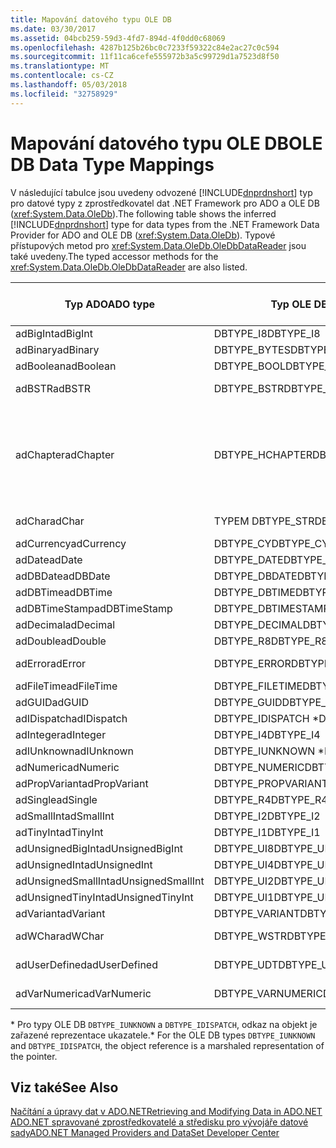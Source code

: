 ```yaml
---
title: Mapování datového typu OLE DB
ms.date: 03/30/2017
ms.assetid: 04bcb259-59d3-4fd7-894d-4f0dd0c68069
ms.openlocfilehash: 4287b125b26bc0c7233f59322c84e2ac27c0c594
ms.sourcegitcommit: 11f11ca6cefe555972b3a5c99729d1a7523d8f50
ms.translationtype: MT
ms.contentlocale: cs-CZ
ms.lasthandoff: 05/03/2018
ms.locfileid: "32758929"
---
```

# <a name="ole-db-data-type-mappings"></a><span data-ttu-id="c5b76-102">Mapování datového typu OLE DB</span><span class="sxs-lookup"><span data-stu-id="c5b76-102">OLE DB Data Type Mappings</span></span>
<span data-ttu-id="c5b76-103">V následující tabulce jsou uvedeny odvozené [!INCLUDE[dnprdnshort](../../../../includes/dnprdnshort-md.md)] typ pro datové typy z zprostředkovatel dat .NET Framework pro ADO a OLE DB (<xref:System.Data.OleDb>).</span><span class="sxs-lookup"><span data-stu-id="c5b76-103">The following table shows the inferred [!INCLUDE[dnprdnshort](../../../../includes/dnprdnshort-md.md)] type for data types from the .NET Framework Data Provider for ADO and OLE DB (<xref:System.Data.OleDb>).</span></span> <span data-ttu-id="c5b76-104">Typové přístupových metod pro <xref:System.Data.OleDb.OleDbDataReader> jsou také uvedeny.</span><span class="sxs-lookup"><span data-stu-id="c5b76-104">The typed accessor methods for the <xref:System.Data.OleDb.OleDbDataReader> are also listed.</span></span>  
  
|<span data-ttu-id="c5b76-105">Typ ADO</span><span class="sxs-lookup"><span data-stu-id="c5b76-105">ADO type</span></span>|<span data-ttu-id="c5b76-106">Typ OLE DB</span><span class="sxs-lookup"><span data-stu-id="c5b76-106">OLE DB type</span></span>|[!INCLUDE[dnprdnshort](../../../../includes/dnprdnshort-md.md)]<span data-ttu-id="c5b76-107"> Typ</span><span class="sxs-lookup"><span data-stu-id="c5b76-107"> type</span></span>|[!INCLUDE[dnprdnshort](../../../../includes/dnprdnshort-md.md)]<span data-ttu-id="c5b76-108"> typy přistupujícího objektu</span><span class="sxs-lookup"><span data-stu-id="c5b76-108"> typed accessor</span></span>|  
|--------------|-----------------|----------------------------------------------------------------------|--------------------------------------------------------------------------------|  
|<span data-ttu-id="c5b76-109">adBigInt</span><span class="sxs-lookup"><span data-stu-id="c5b76-109">adBigInt</span></span>|<span data-ttu-id="c5b76-110">DBTYPE_I8</span><span class="sxs-lookup"><span data-stu-id="c5b76-110">DBTYPE_I8</span></span>|<span data-ttu-id="c5b76-111">Int64</span><span class="sxs-lookup"><span data-stu-id="c5b76-111">Int64</span></span>|<span data-ttu-id="c5b76-112">GetInt64()</span><span class="sxs-lookup"><span data-stu-id="c5b76-112">GetInt64()</span></span>|  
|<span data-ttu-id="c5b76-113">adBinary</span><span class="sxs-lookup"><span data-stu-id="c5b76-113">adBinary</span></span>|<span data-ttu-id="c5b76-114">DBTYPE_BYTES</span><span class="sxs-lookup"><span data-stu-id="c5b76-114">DBTYPE_BYTES</span></span>|<span data-ttu-id="c5b76-115">Byte]</span><span class="sxs-lookup"><span data-stu-id="c5b76-115">Byte[]</span></span>|<span data-ttu-id="c5b76-116">GetBytes()</span><span class="sxs-lookup"><span data-stu-id="c5b76-116">GetBytes()</span></span>|  
|<span data-ttu-id="c5b76-117">adBoolean</span><span class="sxs-lookup"><span data-stu-id="c5b76-117">adBoolean</span></span>|<span data-ttu-id="c5b76-118">DBTYPE_BOOL</span><span class="sxs-lookup"><span data-stu-id="c5b76-118">DBTYPE_BOOL</span></span>|<span data-ttu-id="c5b76-119">Boolean</span><span class="sxs-lookup"><span data-stu-id="c5b76-119">Boolean</span></span>|<span data-ttu-id="c5b76-120">GetBoolean()</span><span class="sxs-lookup"><span data-stu-id="c5b76-120">GetBoolean()</span></span>|  
|<span data-ttu-id="c5b76-121">adBSTR</span><span class="sxs-lookup"><span data-stu-id="c5b76-121">adBSTR</span></span>|<span data-ttu-id="c5b76-122">DBTYPE_BSTR</span><span class="sxs-lookup"><span data-stu-id="c5b76-122">DBTYPE_BSTR</span></span>|<span data-ttu-id="c5b76-123">String</span><span class="sxs-lookup"><span data-stu-id="c5b76-123">String</span></span>|<span data-ttu-id="c5b76-124">Funkci GetString()</span><span class="sxs-lookup"><span data-stu-id="c5b76-124">GetString()</span></span>|  
|<span data-ttu-id="c5b76-125">adChapter</span><span class="sxs-lookup"><span data-stu-id="c5b76-125">adChapter</span></span>|<span data-ttu-id="c5b76-126">DBTYPE_HCHAPTER</span><span class="sxs-lookup"><span data-stu-id="c5b76-126">DBTYPE_HCHAPTER</span></span>|<span data-ttu-id="c5b76-127">Podporované prostřednictvím `DataReader`.</span><span class="sxs-lookup"><span data-stu-id="c5b76-127">Supported through the `DataReader`.</span></span> <span data-ttu-id="c5b76-128">V tématu [načítání dat pomocí DataReader](../../../../docs/framework/data/adonet/retrieving-data-using-a-datareader.md).</span><span class="sxs-lookup"><span data-stu-id="c5b76-128">See [Retrieving Data Using a DataReader](../../../../docs/framework/data/adonet/retrieving-data-using-a-datareader.md).</span></span>|<span data-ttu-id="c5b76-129">GetValue()</span><span class="sxs-lookup"><span data-stu-id="c5b76-129">GetValue()</span></span>|  
|<span data-ttu-id="c5b76-130">adChar</span><span class="sxs-lookup"><span data-stu-id="c5b76-130">adChar</span></span>|<span data-ttu-id="c5b76-131">TYPEM DBTYPE_STR</span><span class="sxs-lookup"><span data-stu-id="c5b76-131">DBTYPE_STR</span></span>|<span data-ttu-id="c5b76-132">String</span><span class="sxs-lookup"><span data-stu-id="c5b76-132">String</span></span>|<span data-ttu-id="c5b76-133">Funkci GetString()</span><span class="sxs-lookup"><span data-stu-id="c5b76-133">GetString()</span></span>|  
|<span data-ttu-id="c5b76-134">adCurrency</span><span class="sxs-lookup"><span data-stu-id="c5b76-134">adCurrency</span></span>|<span data-ttu-id="c5b76-135">DBTYPE_CY</span><span class="sxs-lookup"><span data-stu-id="c5b76-135">DBTYPE_CY</span></span>|<span data-ttu-id="c5b76-136">Desetinné číslo</span><span class="sxs-lookup"><span data-stu-id="c5b76-136">Decimal</span></span>|<span data-ttu-id="c5b76-137">GetDecimal()</span><span class="sxs-lookup"><span data-stu-id="c5b76-137">GetDecimal()</span></span>|  
|<span data-ttu-id="c5b76-138">adDate</span><span class="sxs-lookup"><span data-stu-id="c5b76-138">adDate</span></span>|<span data-ttu-id="c5b76-139">DBTYPE_DATE</span><span class="sxs-lookup"><span data-stu-id="c5b76-139">DBTYPE_DATE</span></span>|<span data-ttu-id="c5b76-140">DateTime</span><span class="sxs-lookup"><span data-stu-id="c5b76-140">DateTime</span></span>|<span data-ttu-id="c5b76-141">GetDateTime()</span><span class="sxs-lookup"><span data-stu-id="c5b76-141">GetDateTime()</span></span>|  
|<span data-ttu-id="c5b76-142">adDBDate</span><span class="sxs-lookup"><span data-stu-id="c5b76-142">adDBDate</span></span>|<span data-ttu-id="c5b76-143">DBTYPE_DBDATE</span><span class="sxs-lookup"><span data-stu-id="c5b76-143">DBTYPE_DBDATE</span></span>|<span data-ttu-id="c5b76-144">DateTime</span><span class="sxs-lookup"><span data-stu-id="c5b76-144">DateTime</span></span>|<span data-ttu-id="c5b76-145">GetDateTime()</span><span class="sxs-lookup"><span data-stu-id="c5b76-145">GetDateTime()</span></span>|  
|<span data-ttu-id="c5b76-146">adDBTime</span><span class="sxs-lookup"><span data-stu-id="c5b76-146">adDBTime</span></span>|<span data-ttu-id="c5b76-147">DBTYPE_DBTIME</span><span class="sxs-lookup"><span data-stu-id="c5b76-147">DBTYPE_DBTIME</span></span>|<span data-ttu-id="c5b76-148">DateTime</span><span class="sxs-lookup"><span data-stu-id="c5b76-148">DateTime</span></span>|<span data-ttu-id="c5b76-149">GetDateTime()</span><span class="sxs-lookup"><span data-stu-id="c5b76-149">GetDateTime()</span></span>|  
|<span data-ttu-id="c5b76-150">adDBTimeStamp</span><span class="sxs-lookup"><span data-stu-id="c5b76-150">adDBTimeStamp</span></span>|<span data-ttu-id="c5b76-151">DBTYPE_DBTIMESTAMP</span><span class="sxs-lookup"><span data-stu-id="c5b76-151">DBTYPE_DBTIMESTAMP</span></span>|<span data-ttu-id="c5b76-152">DateTime</span><span class="sxs-lookup"><span data-stu-id="c5b76-152">DateTime</span></span>|<span data-ttu-id="c5b76-153">GetDateTime()</span><span class="sxs-lookup"><span data-stu-id="c5b76-153">GetDateTime()</span></span>|  
|<span data-ttu-id="c5b76-154">adDecimal</span><span class="sxs-lookup"><span data-stu-id="c5b76-154">adDecimal</span></span>|<span data-ttu-id="c5b76-155">DBTYPE_DECIMAL</span><span class="sxs-lookup"><span data-stu-id="c5b76-155">DBTYPE_DECIMAL</span></span>|<span data-ttu-id="c5b76-156">Desetinné číslo</span><span class="sxs-lookup"><span data-stu-id="c5b76-156">Decimal</span></span>|<span data-ttu-id="c5b76-157">GetDecimal()</span><span class="sxs-lookup"><span data-stu-id="c5b76-157">GetDecimal()</span></span>|  
|<span data-ttu-id="c5b76-158">adDouble</span><span class="sxs-lookup"><span data-stu-id="c5b76-158">adDouble</span></span>|<span data-ttu-id="c5b76-159">DBTYPE_R8</span><span class="sxs-lookup"><span data-stu-id="c5b76-159">DBTYPE_R8</span></span>|<span data-ttu-id="c5b76-160">Double</span><span class="sxs-lookup"><span data-stu-id="c5b76-160">Double</span></span>|<span data-ttu-id="c5b76-161">GetDouble()</span><span class="sxs-lookup"><span data-stu-id="c5b76-161">GetDouble()</span></span>|  
|<span data-ttu-id="c5b76-162">adError</span><span class="sxs-lookup"><span data-stu-id="c5b76-162">adError</span></span>|<span data-ttu-id="c5b76-163">DBTYPE_ERROR</span><span class="sxs-lookup"><span data-stu-id="c5b76-163">DBTYPE_ERROR</span></span>|<span data-ttu-id="c5b76-164">ExternalException –</span><span class="sxs-lookup"><span data-stu-id="c5b76-164">ExternalException</span></span>|<span data-ttu-id="c5b76-165">GetValue()</span><span class="sxs-lookup"><span data-stu-id="c5b76-165">GetValue()</span></span>|  
|<span data-ttu-id="c5b76-166">adFileTime</span><span class="sxs-lookup"><span data-stu-id="c5b76-166">adFileTime</span></span>|<span data-ttu-id="c5b76-167">DBTYPE_FILETIME</span><span class="sxs-lookup"><span data-stu-id="c5b76-167">DBTYPE_FILETIME</span></span>|<span data-ttu-id="c5b76-168">DateTime</span><span class="sxs-lookup"><span data-stu-id="c5b76-168">DateTime</span></span>|<span data-ttu-id="c5b76-169">GetDateTime()</span><span class="sxs-lookup"><span data-stu-id="c5b76-169">GetDateTime()</span></span>|  
|<span data-ttu-id="c5b76-170">adGUID</span><span class="sxs-lookup"><span data-stu-id="c5b76-170">adGUID</span></span>|<span data-ttu-id="c5b76-171">DBTYPE_GUID</span><span class="sxs-lookup"><span data-stu-id="c5b76-171">DBTYPE_GUID</span></span>|<span data-ttu-id="c5b76-172">Identifikátor GUID</span><span class="sxs-lookup"><span data-stu-id="c5b76-172">Guid</span></span>|<span data-ttu-id="c5b76-173">GetGuid()</span><span class="sxs-lookup"><span data-stu-id="c5b76-173">GetGuid()</span></span>|  
|<span data-ttu-id="c5b76-174">adIDispatch</span><span class="sxs-lookup"><span data-stu-id="c5b76-174">adIDispatch</span></span>|<span data-ttu-id="c5b76-175">DBTYPE_IDISPATCH \*</span><span class="sxs-lookup"><span data-stu-id="c5b76-175">DBTYPE_IDISPATCH \*</span></span>|<span data-ttu-id="c5b76-176">Objekt</span><span class="sxs-lookup"><span data-stu-id="c5b76-176">Object</span></span>|<span data-ttu-id="c5b76-177">GetValue()</span><span class="sxs-lookup"><span data-stu-id="c5b76-177">GetValue()</span></span>|  
|<span data-ttu-id="c5b76-178">adInteger</span><span class="sxs-lookup"><span data-stu-id="c5b76-178">adInteger</span></span>|<span data-ttu-id="c5b76-179">DBTYPE_I4</span><span class="sxs-lookup"><span data-stu-id="c5b76-179">DBTYPE_I4</span></span>|<span data-ttu-id="c5b76-180">Int32</span><span class="sxs-lookup"><span data-stu-id="c5b76-180">Int32</span></span>|<span data-ttu-id="c5b76-181">GetInt32()</span><span class="sxs-lookup"><span data-stu-id="c5b76-181">GetInt32()</span></span>|  
|<span data-ttu-id="c5b76-182">adIUnknown</span><span class="sxs-lookup"><span data-stu-id="c5b76-182">adIUnknown</span></span>|<span data-ttu-id="c5b76-183">DBTYPE_IUNKNOWN \*</span><span class="sxs-lookup"><span data-stu-id="c5b76-183">DBTYPE_IUNKNOWN \*</span></span>|<span data-ttu-id="c5b76-184">Objekt</span><span class="sxs-lookup"><span data-stu-id="c5b76-184">Object</span></span>|<span data-ttu-id="c5b76-185">GetValue()</span><span class="sxs-lookup"><span data-stu-id="c5b76-185">GetValue()</span></span>|  
|<span data-ttu-id="c5b76-186">adNumeric</span><span class="sxs-lookup"><span data-stu-id="c5b76-186">adNumeric</span></span>|<span data-ttu-id="c5b76-187">DBTYPE_NUMERIC</span><span class="sxs-lookup"><span data-stu-id="c5b76-187">DBTYPE_NUMERIC</span></span>|<span data-ttu-id="c5b76-188">Desetinné číslo</span><span class="sxs-lookup"><span data-stu-id="c5b76-188">Decimal</span></span>|<span data-ttu-id="c5b76-189">GetDecimal()</span><span class="sxs-lookup"><span data-stu-id="c5b76-189">GetDecimal()</span></span>|  
|<span data-ttu-id="c5b76-190">adPropVariant</span><span class="sxs-lookup"><span data-stu-id="c5b76-190">adPropVariant</span></span>|<span data-ttu-id="c5b76-191">DBTYPE_PROPVARIANT</span><span class="sxs-lookup"><span data-stu-id="c5b76-191">DBTYPE_PROPVARIANT</span></span>|<span data-ttu-id="c5b76-192">Objekt</span><span class="sxs-lookup"><span data-stu-id="c5b76-192">Object</span></span>|<span data-ttu-id="c5b76-193">GetValue()</span><span class="sxs-lookup"><span data-stu-id="c5b76-193">GetValue()</span></span>|  
|<span data-ttu-id="c5b76-194">adSingle</span><span class="sxs-lookup"><span data-stu-id="c5b76-194">adSingle</span></span>|<span data-ttu-id="c5b76-195">DBTYPE_R4</span><span class="sxs-lookup"><span data-stu-id="c5b76-195">DBTYPE_R4</span></span>|<span data-ttu-id="c5b76-196">Single</span><span class="sxs-lookup"><span data-stu-id="c5b76-196">Single</span></span>|<span data-ttu-id="c5b76-197">GetFloat()</span><span class="sxs-lookup"><span data-stu-id="c5b76-197">GetFloat()</span></span>|  
|<span data-ttu-id="c5b76-198">adSmallInt</span><span class="sxs-lookup"><span data-stu-id="c5b76-198">adSmallInt</span></span>|<span data-ttu-id="c5b76-199">DBTYPE_I2</span><span class="sxs-lookup"><span data-stu-id="c5b76-199">DBTYPE_I2</span></span>|<span data-ttu-id="c5b76-200">Int16</span><span class="sxs-lookup"><span data-stu-id="c5b76-200">Int16</span></span>|<span data-ttu-id="c5b76-201">GetInt16()</span><span class="sxs-lookup"><span data-stu-id="c5b76-201">GetInt16()</span></span>|  
|<span data-ttu-id="c5b76-202">adTinyInt</span><span class="sxs-lookup"><span data-stu-id="c5b76-202">adTinyInt</span></span>|<span data-ttu-id="c5b76-203">DBTYPE_I1</span><span class="sxs-lookup"><span data-stu-id="c5b76-203">DBTYPE_I1</span></span>|<span data-ttu-id="c5b76-204">Byte</span><span class="sxs-lookup"><span data-stu-id="c5b76-204">Byte</span></span>|<span data-ttu-id="c5b76-205">GetByte()</span><span class="sxs-lookup"><span data-stu-id="c5b76-205">GetByte()</span></span>|  
|<span data-ttu-id="c5b76-206">adUnsignedBigInt</span><span class="sxs-lookup"><span data-stu-id="c5b76-206">adUnsignedBigInt</span></span>|<span data-ttu-id="c5b76-207">DBTYPE_UI8</span><span class="sxs-lookup"><span data-stu-id="c5b76-207">DBTYPE_UI8</span></span>|<span data-ttu-id="c5b76-208">UInt64</span><span class="sxs-lookup"><span data-stu-id="c5b76-208">UInt64</span></span>|<span data-ttu-id="c5b76-209">GetValue()</span><span class="sxs-lookup"><span data-stu-id="c5b76-209">GetValue()</span></span>|  
|<span data-ttu-id="c5b76-210">adUnsignedInt</span><span class="sxs-lookup"><span data-stu-id="c5b76-210">adUnsignedInt</span></span>|<span data-ttu-id="c5b76-211">DBTYPE_UI4</span><span class="sxs-lookup"><span data-stu-id="c5b76-211">DBTYPE_UI4</span></span>|<span data-ttu-id="c5b76-212">UInt32</span><span class="sxs-lookup"><span data-stu-id="c5b76-212">UInt32</span></span>|<span data-ttu-id="c5b76-213">GetValue()</span><span class="sxs-lookup"><span data-stu-id="c5b76-213">GetValue()</span></span>|  
|<span data-ttu-id="c5b76-214">adUnsignedSmallInt</span><span class="sxs-lookup"><span data-stu-id="c5b76-214">adUnsignedSmallInt</span></span>|<span data-ttu-id="c5b76-215">DBTYPE_UI2</span><span class="sxs-lookup"><span data-stu-id="c5b76-215">DBTYPE_UI2</span></span>|<span data-ttu-id="c5b76-216">UInt16</span><span class="sxs-lookup"><span data-stu-id="c5b76-216">UInt16</span></span>|<span data-ttu-id="c5b76-217">GetValue()</span><span class="sxs-lookup"><span data-stu-id="c5b76-217">GetValue()</span></span>|  
|<span data-ttu-id="c5b76-218">adUnsignedTinyInt</span><span class="sxs-lookup"><span data-stu-id="c5b76-218">adUnsignedTinyInt</span></span>|<span data-ttu-id="c5b76-219">DBTYPE_UI1</span><span class="sxs-lookup"><span data-stu-id="c5b76-219">DBTYPE_UI1</span></span>|<span data-ttu-id="c5b76-220">Byte</span><span class="sxs-lookup"><span data-stu-id="c5b76-220">Byte</span></span>|<span data-ttu-id="c5b76-221">GetByte()</span><span class="sxs-lookup"><span data-stu-id="c5b76-221">GetByte()</span></span>|  
|<span data-ttu-id="c5b76-222">adVariant</span><span class="sxs-lookup"><span data-stu-id="c5b76-222">adVariant</span></span>|<span data-ttu-id="c5b76-223">DBTYPE_VARIANT</span><span class="sxs-lookup"><span data-stu-id="c5b76-223">DBTYPE_VARIANT</span></span>|<span data-ttu-id="c5b76-224">Objekt</span><span class="sxs-lookup"><span data-stu-id="c5b76-224">Object</span></span>|<span data-ttu-id="c5b76-225">GetValue()</span><span class="sxs-lookup"><span data-stu-id="c5b76-225">GetValue()</span></span>|  
|<span data-ttu-id="c5b76-226">adWChar</span><span class="sxs-lookup"><span data-stu-id="c5b76-226">adWChar</span></span>|<span data-ttu-id="c5b76-227">DBTYPE_WSTR</span><span class="sxs-lookup"><span data-stu-id="c5b76-227">DBTYPE_WSTR</span></span>|<span data-ttu-id="c5b76-228">String</span><span class="sxs-lookup"><span data-stu-id="c5b76-228">String</span></span>|<span data-ttu-id="c5b76-229">Funkci GetString()</span><span class="sxs-lookup"><span data-stu-id="c5b76-229">GetString()</span></span>|  
|<span data-ttu-id="c5b76-230">adUserDefined</span><span class="sxs-lookup"><span data-stu-id="c5b76-230">adUserDefined</span></span>|<span data-ttu-id="c5b76-231">DBTYPE_UDT</span><span class="sxs-lookup"><span data-stu-id="c5b76-231">DBTYPE_UDT</span></span>|<span data-ttu-id="c5b76-232">Nepodporuje se</span><span class="sxs-lookup"><span data-stu-id="c5b76-232">not supported</span></span>||  
|<span data-ttu-id="c5b76-233">adVarNumeric</span><span class="sxs-lookup"><span data-stu-id="c5b76-233">adVarNumeric</span></span>|<span data-ttu-id="c5b76-234">DBTYPE_VARNUMERIC</span><span class="sxs-lookup"><span data-stu-id="c5b76-234">DBTYPE_VARNUMERIC</span></span>|<span data-ttu-id="c5b76-235">Nepodporuje se</span><span class="sxs-lookup"><span data-stu-id="c5b76-235">not supported</span></span>||  
  
 <span data-ttu-id="c5b76-236">\* Pro typy OLE DB `DBTYPE_IUNKNOWN` a `DBTYPE_IDISPATCH`, odkaz na objekt je zařazené reprezentace ukazatele.</span><span class="sxs-lookup"><span data-stu-id="c5b76-236">\* For the OLE DB types `DBTYPE_IUNKNOWN` and `DBTYPE_IDISPATCH`, the object reference is a marshaled representation of the pointer.</span></span>  
  
## <a name="see-also"></a><span data-ttu-id="c5b76-237">Viz také</span><span class="sxs-lookup"><span data-stu-id="c5b76-237">See Also</span></span>  
 [<span data-ttu-id="c5b76-238">Načítání a úpravy dat v ADO.NET</span><span class="sxs-lookup"><span data-stu-id="c5b76-238">Retrieving and Modifying Data in ADO.NET</span></span>](../../../../docs/framework/data/adonet/retrieving-and-modifying-data.md)  
 [<span data-ttu-id="c5b76-239">ADO.NET spravované zprostředkovatelé a středisku pro vývojáře datové sady</span><span class="sxs-lookup"><span data-stu-id="c5b76-239">ADO.NET Managed Providers and DataSet Developer Center</span></span>](http://go.microsoft.com/fwlink/?LinkId=217917)
